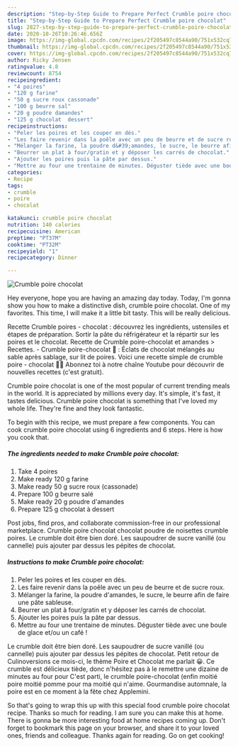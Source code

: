 ```yaml
---
description: "Step-by-Step Guide to Prepare Perfect Crumble poire chocolat"
title: "Step-by-Step Guide to Prepare Perfect Crumble poire chocolat"
slug: 2827-step-by-step-guide-to-prepare-perfect-crumble-poire-chocolat
date: 2020-10-26T10:26:46.656Z
image: https://img-global.cpcdn.com/recipes/2f205497c8544a90/751x532cq70/crumble-poire-chocolat-photo-principale-de-la-recette.jpg
thumbnail: https://img-global.cpcdn.com/recipes/2f205497c8544a90/751x532cq70/crumble-poire-chocolat-photo-principale-de-la-recette.jpg
cover: https://img-global.cpcdn.com/recipes/2f205497c8544a90/751x532cq70/crumble-poire-chocolat-photo-principale-de-la-recette.jpg
author: Ricky Jensen
ratingvalue: 4.8
reviewcount: 8754
recipeingredient:
- "4 poires"
- "120 g farine"
- "50 g sucre roux cassonade"
- "100 g beurre sal"
- "20 g poudre damandes"
- "125 g chocolat  dessert"
recipeinstructions:
- "Peler les poires et les couper en dés."
- "Les faire revenir dans la poêle avec un peu de beurre et de sucre roux."
- "Mélanger la farine, la poudre d&#39;amandes, le sucre, le beurre afin de faire une pâte sableuse."
- "Beurrer un plat à four/gratin et y déposer les carrés de chocolat."
- "Ajouter les poires puis la pâte par dessus."
- "Mettre au four une trentaine de minutes. Déguster tiède avec une boule de glace et/ou un café !"
categories:
- Recipe
tags:
- crumble
- poire
- chocolat

katakunci: crumble poire chocolat 
nutrition: 140 calories
recipecuisine: American
preptime: "PT37M"
cooktime: "PT32M"
recipeyield: "1"
recipecategory: Dinner

---
```



![Crumble poire chocolat](https://img-global.cpcdn.com/recipes/2f205497c8544a90/751x532cq70/crumble-poire-chocolat-photo-principale-de-la-recette.jpg)

Hey everyone, hope you are having an amazing day today. Today, I'm gonna show you how to make a distinctive dish, crumble poire chocolat. One of my favorites. This time, I will make it a little bit tasty. This will be really delicious.

Recette Crumble poires - chocolat : découvrez les ingrédients, ustensiles et étapes de préparation. Sortir la pâte du réfrigérateur et la répartir sur les poires et le chocolat. Recette de Crumble poire-chocolat et amandes &gt; Recettes. - Crumble poire-chocolat 🙂 : Éclats de chocolat mélangés au sable après sablage, sur lit de poires. Voici une recette simple de crumble poire - chocolat 🍐🍫 Abonnez toi à notre chaîne Youtube pour découvrir de nouvelles recettes (c&#39;est gratuit).

Crumble poire chocolat is one of the most popular of current trending meals in the world. It is appreciated by millions every day. It's simple, it's fast, it tastes delicious. Crumble poire chocolat is something that I've loved my whole life. They're fine and they look fantastic.


To begin with this recipe, we must prepare a few components. You can cook crumble poire chocolat using 6 ingredients and 6 steps. Here is how you cook that.

<!--inarticleads1-->

##### The ingredients needed to make Crumble poire chocolat:

1. Take 4 poires
1. Make ready 120 g farine
1. Make ready 50 g sucre roux (cassonade)
1. Prepare 100 g beurre salé
1. Make ready 20 g poudre d&#39;amandes
1. Prepare 125 g chocolat à dessert


Post jobs, find pros, and collaborate commission-free in our professional marketplace. Crumble poire chocolat chocolat poudre de noisettes crumble poires. Le crumble doit être bien doré. Les saupoudrer de sucre vanillé (ou cannelle) puis ajouter par dessus les pépites de chocolat. 

<!--inarticleads2-->

##### Instructions to make Crumble poire chocolat:

1. Peler les poires et les couper en dés.
1. Les faire revenir dans la poêle avec un peu de beurre et de sucre roux.
1. Mélanger la farine, la poudre d&#39;amandes, le sucre, le beurre afin de faire une pâte sableuse.
1. Beurrer un plat à four/gratin et y déposer les carrés de chocolat.
1. Ajouter les poires puis la pâte par dessus.
1. Mettre au four une trentaine de minutes. Déguster tiède avec une boule de glace et/ou un café !


Le crumble doit être bien doré. Les saupoudrer de sucre vanillé (ou cannelle) puis ajouter par dessus les pépites de chocolat. Petit retour de Culinoversions ce mois-ci, le thème Poire et Chocolat me parlait 😀. Ce crumble est délicieux tiède, donc n&#39;hésitez pas à le remettre une dizaine de minutes au four pour C&#39;est parti, le crumble poire-chocolat (enfin moitié poire moitié pomme pour ma moitié qui n&#39;aime. Gourmandise automnale, la poire est en ce moment à la fête chez Applemini. 

So that's going to wrap this up with this special food crumble poire chocolat recipe. Thanks so much for reading. I am sure you can make this at home. There is gonna be more interesting food at home recipes coming up. Don't forget to bookmark this page on your browser, and share it to your loved ones, friends and colleague. Thanks again for reading. Go on get cooking!
